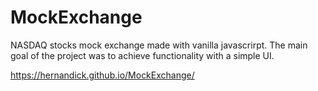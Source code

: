 # MockExchange
NASDAQ stocks mock exchange made with vanilla javascrirpt. 
The main goal of the project was to achieve functionality with a simple UI.

https://hernandick.github.io/MockExchange/
